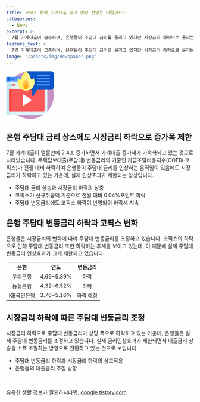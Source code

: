 ```yaml
---
title: 코픽스 하락 가계대출 증가 예상 전망은 어떨까요?
categories:
  - News
excerpt: >
  7월 가계대출이 급증하며, 은행들이 주담대 금리를 올리고 있지만 시장금리 하락으로 올리는 효과가 제한되고 있다. 최근 자금조달비용지수(COFIX)가 하락하며 주담대 변동금리도 하락하는 양상이다. 이에 은행들은 주담대 변동금리를 내리고 있지만 실제 금리는 하락세를 보이고 있다. 시장금리 하락에 따라 주담대 변동금리 인상폭이 축소되고 있는 가운데, 대출 금리를 크게 올리는 것 역시 부담으로 여겨지고 있다.
feature_text: >
  7월 가계대출이 급증하며, 은행들이 주담대 금리를 올리고 있지만 시장금리 하락으로 올리는 효과가 제한되고 있다. 최근 자금조달비용지수(COFIX)가 하락하며 주담대 변동금리도 하락하는 양상이다. 이에 은행들은 주담대 변동금리를 내리고 있지만 실제 금리는 하락세를 보이고 있다. 시장금리 하락에 따라 주담대 변동금리 인상폭이 축소되고 있는 가운데, 대출 금리를 크게 올리는 것 역시 부담으로 여겨지고 있다.
image: '/assets/img/newspaper.png'
---
```


<p><img src="/assets/img/news.png" alt="rentncar 속보" /></p>

<h2 data-ke-size="size26">은행 주담대 금리 상스에도 시장금리 하락으로 증가폭 제한</h2>

<p data-ke-size="size16">7월 가계대출이 열흘만에 2.4조 증가하면서 가계대출 증가세가 가속화되고 있는 것으로 나타났습니다. 주택담보대출(주담대) 변동금리의 기준인 자금조달비용지수(COFIX·코픽스)가 전월 대비 하락하여 은행들이 주담대 금리를 인상하는 움직임이 있음에도 시장금리가 하락하고 있는 가운데, 실제 인상효과가 제한되는 양상입니다.</p>

<ul>
<li>주담대 금리 상승과 시장금리 하락의 상충</li>
<li>코픽스가 신규취급액 기준으로 전월 대비 0.04%포인트 하락</li>
<li>주담대 변동금리에도 코픽스 하락이 반영되어 하락세 지속</li>
</ul>

<h2 data-ke-size="size26">은행 주담대 변동금리 하락과 코픽스 변화</h2>

<p data-ke-size="size16">은행들은 시장금리의 변화에 따라 주담대 변동금리를 조정하고 있습니다. 코픽스의 하락으로 인해 주담대 변동금리 또한 하락하는 추세를 보이고 있는데, 이 때문에 실제 주담대 변동금리 인상효과가 크게 제한되고 있습니다.</p>

<table>
<tr>
<td style="text-align: center; height: 17px;"><b>은행</b></td>
<td style="text-align: center; height: 17px;"><b>연도</b></td>
<td style="text-align: center; height: 17px;"><b>변동금리</b></td>
</tr>
<tr>
<td style="text-align: center; height: 17px;">우리은행</td>
<td style="text-align: center; height: 17px;">4.69~5.89%</td>
<td style="text-align: center; height: 17px;">하락</td>
</tr>
<tr>
<td style="text-align: center; height: 17px;">농협은행</td>
<td style="text-align: center; height: 17px;">4.32~6.52%</td>
<td style="text-align: center; height: 17px;">하락</td>
</tr>
<tr>
<td style="text-align: center; height: 17px;">KB국민은행</td>
<td style="text-align: center; height: 17px;">3.76~5.16%</td>
<td style="text-align: center; height: 17px;">하락 예정</td>
</tr>
</table>

<h2 data-ke-size="size26">시장금리 하락에 따른 주담대 변동금리 조정</h2>

<p data-ke-size="size16">시장금리 하락으로 주담대 변동금리가 상당 폭으로 하락하고 있는 가운데, 은행들은 실제 주담대 변동금리를 조정하고 있습니다. 실제 금리인상효과가 제한되면서 대출금리 상승을 소폭 조절하는 방향으로 전환하고 있는 것으로 보입니다.</p>

<ul>
<li>주담대 변동금리 하락과 시장금리 하락의 상호작용</li>
<li>은행들의 대출금리 조절 방향</li>
</ul>

<p data-ke-size="size16">&nbsp;</p>
유용한 생활 정보가 필요하시다면, <a href="https://qoogle.tistory.com" rel="dofollow">qoogle.tistory.com</a>


